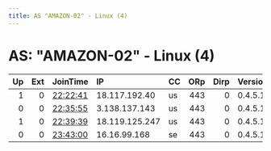 ```yaml
---
title: AS "AMAZON-02" - Linux (4)
---
```


# AS: "AMAZON-02" - Linux (4)

|   Up |   Ext | JoinTime                                                                                              | IP             | CC   |   ORp |   Dirp | Version   | Contact                 | Nickname   |   eFamMembers |
|-----:|------:|:------------------------------------------------------------------------------------------------------|:---------------|:-----|------:|-------:|:----------|:------------------------|:-----------|--------------:|
|    1 |     0 | [22:22:41](https://nusenu.github.io/OrNetStats/w/relay/9EE9C805CDD1408A83BE085C8B4FA55EE1ED92E9.html) | 18.117.192.40  | us   |   443 |      0 | 0.4.5.16  | None                    | kubo       |             1 |
|    0 |     0 | [22:35:55](https://nusenu.github.io/OrNetStats/w/relay/82EE278EAA5C269E2CE47755C74C0E6C5A6FF41A.html) | 3.138.137.143  | us   |   443 |      0 | 0.4.5.16  | None                    | TwoRelay   |             1 |
|    1 |     0 | [22:39:39](https://nusenu.github.io/OrNetStats/w/relay/91CA13837DA0659648F07E9284AC18AE2FE78961.html) | 18.119.125.247 | us   |   443 |      0 | 0.4.5.16  | None                    | ThirdRelay |             1 |
|    0 |     0 | [23:43:00](https://nusenu.github.io/OrNetStats/w/relay/8BE56C59F4520B54411C1B3E9E3CCB768EB317B6.html) | 16.16.99.168   | se   |   443 |      0 | 0.4.5.16  | spotify@swisscows.email | debian     |             1 |
